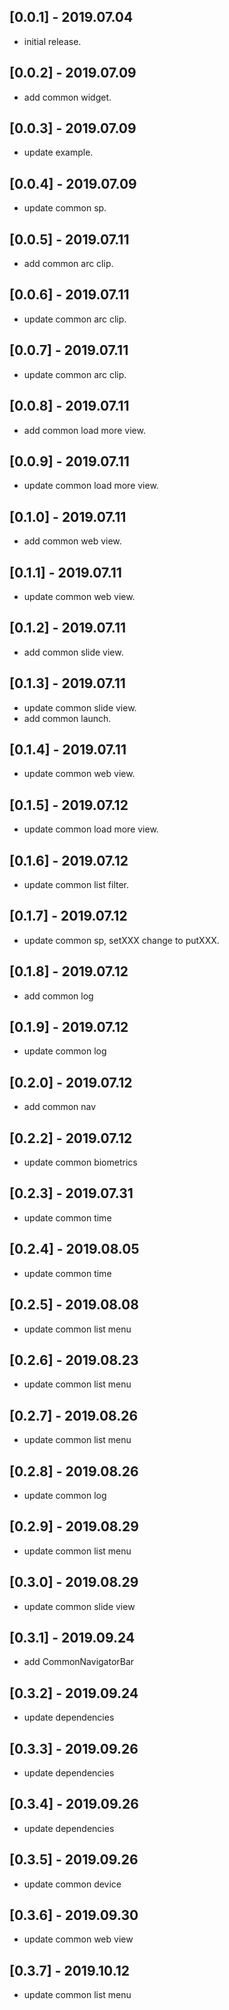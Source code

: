 ## [0.0.1] - 2019.07.04

* initial release.

## [0.0.2] - 2019.07.09

* add common widget.

## [0.0.3] - 2019.07.09

* update example.

## [0.0.4] - 2019.07.09

* update common sp.

## [0.0.5] - 2019.07.11

* add common arc clip.

## [0.0.6] - 2019.07.11

* update common arc clip.

## [0.0.7] - 2019.07.11

* update common arc clip.

## [0.0.8] - 2019.07.11

* add common load more view.

## [0.0.9] - 2019.07.11

* update common load more view.

## [0.1.0] - 2019.07.11

* add common web view.

## [0.1.1] - 2019.07.11

* update common web view.

## [0.1.2] - 2019.07.11

* add common slide view.

## [0.1.3] - 2019.07.11

* update common slide view.
* add common launch.

## [0.1.4] - 2019.07.11

* update common web view.

## [0.1.5] - 2019.07.12

* update common load more view.

## [0.1.6] - 2019.07.12

* update common list filter.

## [0.1.7] - 2019.07.12

* update common sp, setXXX change to putXXX.

## [0.1.8] - 2019.07.12

* add common log

## [0.1.9] - 2019.07.12

* update common log

## [0.2.0] - 2019.07.12

* add common nav

## [0.2.2] - 2019.07.12

* update common biometrics

## [0.2.3] - 2019.07.31

* update common time

## [0.2.4] - 2019.08.05

* update common time

## [0.2.5] - 2019.08.08

* update common list menu

## [0.2.6] - 2019.08.23

* update common list menu

## [0.2.7] - 2019.08.26

* update common list menu

## [0.2.8] - 2019.08.26

* update common log

## [0.2.9] - 2019.08.29

* update common list menu

## [0.3.0] - 2019.08.29

* update common slide view

## [0.3.1] - 2019.09.24

* add CommonNavigatorBar

## [0.3.2] - 2019.09.24

* update dependencies

## [0.3.3] - 2019.09.26

* update dependencies

## [0.3.4] - 2019.09.26

* update dependencies

## [0.3.5] - 2019.09.26

* update common device

## [0.3.6] - 2019.09.30

* update common web view

## [0.3.7] - 2019.10.12

* update common list menu
